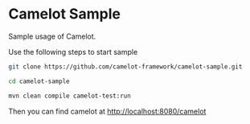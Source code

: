 # Camelot Sample

Sample usage of Camelot.

Use the following steps to start sample

```bash
git clone https://github.com/camelot-framework/camelot-sample.git

cd camelot-sample

mvn clean compile camelot-test:run
```

Then you can find camelot at [http://localhost:8080/camelot](http://localhost:8080/camelot)


